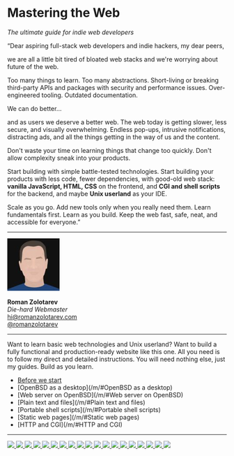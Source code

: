 # Mastering the&nbsp;Web

_The ultimate guide for indie web developers_

<p class="f4 f3-m f3-l lh-title ni">&#8220;Dear aspiring full-stack
web developers and indie hackers, my dear peers,

<p class="f4 f3-m f3-l lh-title">we are all a little bit tired of
bloated web stacks and we're worrying about future of the web.</p>

<p class="f4 f3-m f3-l lh-title">Too many things to learn. Too many
abstractions. Short-living or breaking third-party APIs and packages
with security and performance issues. Over-engineered tooling.
Outdated documentation.</p>

<p class="f4 f3-m f3-l lh-title">We can do better... </p>

and as users we deserve a better web. The web today is getting
slower, less secure, and visually overwhelming. Endless pop-ups,
intrusive notifications, distracting ads, and all the things getting
in the way of us and the content.

Don't waste your time on learning things that change too quickly.
Don't allow complexity sneak into your products.

Start building with simple battle-tested technologies.  Start
building your products with less code, fewer dependencies, with
good-old web stack: **vanilla JavaScript, HTML, CSS** on the frontend,
and **CGI and shell scripts** for the backend, and maybe **Unix
userland** as your IDE.

Scale as you go. Add new tools only when you really need them.
Learn fundamentals first. Learn as you build. Keep the web fast,
safe, neat, and accessible for everyone.&#8221;

<hr>

<div class="mb2"><a href="/"><img
	src="/avatar120.jpeg"
	class="w3 br-100"
	title="romanzolotarev.com"></a></div>

**Roman Zolotarev**<br>
_Die-hard Webmaster_<br>
hi@romanzolotarev.com<br>
[@romanzolotarev](/twitter.html)

<hr>

Want to learn basic web technologies and Unix userland? Want to
build a fully functional and production-ready website like this
one. All you need is to follow my direct and detailed instructions.
You will need nothing else, just my guides. Build as you learn.

- [Before we start](/m/)
- [OpenBSD as a desktop](/m/#OpenBSD as a desktop)
- [Web server on OpenBSD](/m/#Web server on OpenBSD)
- [Plain text and files](/m/#Plain text and files)
- [Portable shell scripts](/m/#Portable shell scripts)
- [Static web pages](/m/#Static web pages)
- [HTTP and CGI](/m/#HTTP and CGI)

---

<a class="link" href="words.html">
<img src="/openbsd.amsterdam/avatar.png" class="w2 mt2 br-100">
<img src="/ref/antranigv.jpeg" class="br-100 w2">
<img src="/ref/av.jpeg" class="br-100 w2">
<img src="/ref/b3h3m0th.jpeg" class="br-100 w2">
<img src="/ref/brutusunix.jpeg" class="br-100 w2">
<img src="/ref/ds.jpeg" class="br-100 w2">
<img src="/ref/h3artbl33d.jpeg" class="br-100 w2">
<img src="/ref/iah.jpeg" class="br-100 w2">
<img src="/ref/lambdanerd.jpeg" class="br-100 w2">
<img src="/ref/leonvolunteers.jpeg" class="br-100 w2">
<img src="/ref/pikkabird.jpeg" class="br-100 w2">
<img src="/ref/pkotrcka.jpeg" class="br-100 w2">
<img src="/ref/rossijonas.jpeg" class="br-100 w2">
<img src="/ref/sadhya_mafia.jpeg" class="br-100 w2">
<img src="/ref/sethhanford.jpeg" class="br-100 w2">
<img src="/ref/ts.jpeg" class="br-100 w2">
<img src="/ref/tuxbsd.jpeg" class="br-100 w2">
<img src="/ref/vetelko.jpeg" class="br-100 w2">
<img src="/ref/wesley974.jpeg" class="br-100 w2">
</a>
